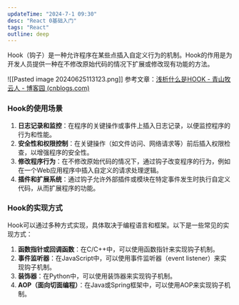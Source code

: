 ```yaml
---
updateTime: "2024-7-1 09:30"
desc: "React 0基础入门"
tags: "React"
outline: deep
---
```


Hook（钩子）是一种允许程序在某些点插入自定义行为的机制。Hook的作用是为开发人员提供一种在不修改原始代码的情况下扩展或修改现有功能的方法。

![[Pasted image 20240625113123.png]]
参考文章：[浅析什么是HOOK - 青山牧云人 - 博客园 (cnblogs.com)](https://www.cnblogs.com/ArsenalfanInECNU/p/12871887.html)
### Hook的使用场景

1. **日志记录和监控**：在程序的关键操作或事件上插入日志记录，以便监控程序的行为和性能。
2. **安全性和权限控制**：在关键操作（如文件访问、网络请求等）前后插入权限检查，以增强程序的安全性。
3. **修改程序行为**：在不修改原始代码的情况下，通过钩子改变程序的行为，例如在一个Web应用程序中插入自定义的请求处理逻辑。
4. **插件和扩展系统**：通过钩子允许外部插件或模块在特定事件发生时执行自定义代码，从而扩展程序的功能。

### Hook的实现方式

Hook可以通过多种方式实现，具体取决于编程语言和框架。以下是一些常见的实现方式：

1. **函数指针或回调函数**：在C/C++中，可以使用函数指针来实现钩子机制。
2. **事件监听器**：在JavaScript中，可以使用事件监听器（event listener）来实现钩子机制。
3. **装饰器**：在Python中，可以使用装饰器来实现钩子机制。
4. **AOP（面向切面编程）**：在Java或Spring框架中，可以使用AOP来实现钩子机制。


